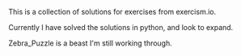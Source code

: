 This is a collection of solutions for exercises from exercism.io.

Currently I have solved the solutions in python, and look to expand.

Zebra_Puzzle is a beast I'm still working through.
